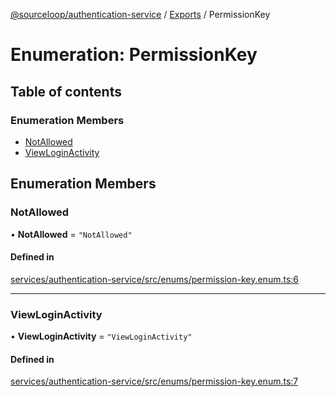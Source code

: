 [@sourceloop/authentication-service](../README.md) / [Exports](../modules.md) / PermissionKey

# Enumeration: PermissionKey

## Table of contents

### Enumeration Members

- [NotAllowed](PermissionKey.md#notallowed)
- [ViewLoginActivity](PermissionKey.md#viewloginactivity)

## Enumeration Members

### NotAllowed

• **NotAllowed** = ``"NotAllowed"``

#### Defined in

[services/authentication-service/src/enums/permission-key.enum.ts:6](https://github.com/sourcefuse/loopback4-microservice-catalog/blob/68ec38a2a/services/authentication-service/src/enums/permission-key.enum.ts#L6)

___

### ViewLoginActivity

• **ViewLoginActivity** = ``"ViewLoginActivity"``

#### Defined in

[services/authentication-service/src/enums/permission-key.enum.ts:7](https://github.com/sourcefuse/loopback4-microservice-catalog/blob/68ec38a2a/services/authentication-service/src/enums/permission-key.enum.ts#L7)
